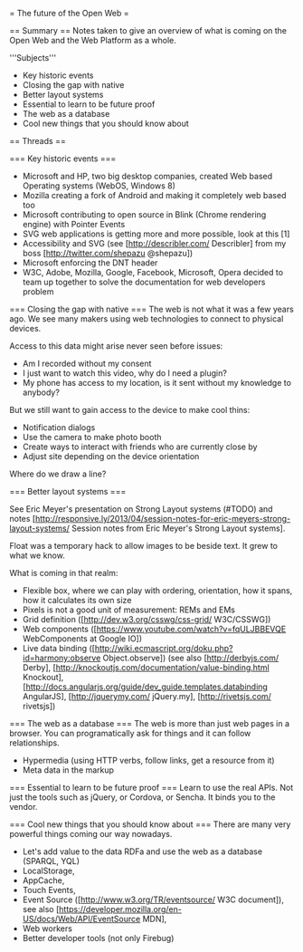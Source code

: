 = The future of the Open Web =

== Summary ==
Notes taken to give an overview of what is coming on the Open Web and the Web Platform as a whole.

'''Subjects'''
* Key historic events
* Closing the gap with native
* Better layout systems
* Essential to learn to be future proof
* The web as a database
* Cool new things that you should know about

== Threads ==

=== Key historic events ===
* Microsoft and HP, two big desktop companies, created Web based Operating systems (WebOS, Windows 8)
* Mozilla creating a fork of Android and making it completely web based too
* Microsoft contributing to open source in Blink (Chrome rendering engine) with Pointer Events
* SVG web applications is getting more and more possible, look at this [1]
* Accessibility and SVG (see [http://describler.com/ Describler] from my boss [http://twitter.com/shepazu @shepazu])
* Microsoft enforcing the DNT header
* W3C, Adobe, Mozilla, Google, Facebook, Microsoft, Opera decided to team up together to solve the documentation for web developers problem

=== Closing the gap with native ===
The web is not what it was a few years ago. We see many makers using web technologies to connect to physical devices. 

Access to this data might arise never seen before issues: 
* Am I recorded without my consent
* I just want to watch this video, why do I need a plugin?
* My phone has access to my location, is it sent without my knowledge to anybody?

But we still want to gain access to the device to make cool thins:
* Notification dialogs
* Use the camera to make photo booth
* Create ways to interact with friends who are currently close by
* Adjust site depending on the device orientation

Where do we draw a line?

=== Better layout systems ===

See Eric Meyer's presentation on Strong Layout systems (#TODO) and notes [http://responsive.ly/2013/04/session-notes-for-eric-meyers-strong-layout-systems/ Session notes from Eric Meyer's Strong Layout systems].

Float was a temporary hack to allow images to be beside text. It grew to what we know.

What is coming in that realm:
* Flexible box, where we can play with ordering, orientation, how it spans, how it calculates its own size
* Pixels is not a good unit of measurement: REMs and EMs
* Grid definition ([http://dev.w3.org/csswg/css-grid/ W3C/CSSWG])
* Web components <gangnam-style /> ([https://www.youtube.com/watch?v=fqULJBBEVQE WebComponents at Google IO])
* Live data binding ([http://wiki.ecmascript.org/doku.php?id=harmony:observe Object.observe]) (see also [http://derbyjs.com/ Derby], [http://knockoutjs.com/documentation/value-binding.html Knockout], [http://docs.angularjs.org/guide/dev_guide.templates.databinding AngularJS], [http://jquerymy.com/ jQuery.my], [http://rivetsjs.com/ rivetsjs])

=== The web as a database ===
The web is more than just web pages in a browser. You can programatically ask for things and it can follow relationships.
* Hypermedia (using HTTP verbs, follow links, get a resource from it)
* Meta data in the markup


=== Essential to learn to be future proof ===
Learn to use the real APIs. Not just the tools such as jQuery, or Cordova, or Sencha.  It binds you to the vendor.



=== Cool new things that you should know about ===
There are many very powerful things coming our way nowadays.

* Let's add value to the data RDFa and use the web as a database (SPARQL, YQL)
* LocalStorage, 
* AppCache,
* Touch Events,
* Event Source ([http://www.w3.org/TR/eventsource/ W3C document]), see also [https://developer.mozilla.org/en-US/docs/Web/API/EventSource MDN],
* Web workers
* Better developer tools (not only Firebug)